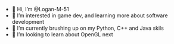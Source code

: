 - 👋 Hi, I’m @Logan-M-51
- 👀 I’m interested in game dev, and learning more about software development
- 🌱 I’m currently brushing up on my Python, C++ and Java skils
- 💞️ I’m looking to learn about OpenGL next


<!---
Logan-M-51/Logan-M-51 is a ✨ special ✨ repository because its `README.md` (this file) appears on your GitHub profile.
You can click the Preview link to take a look at your changes.
--->
